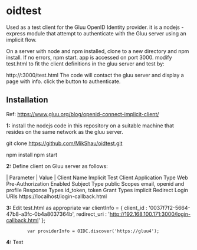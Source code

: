 # oidtest
Used as a test client for the Gluu OpenID Identity provider.
it is a nodejs - express module that attempt to authenticate with the Gluu server using an implicit flow.

On a server with node and npm installed, clone to a new directory and npm install. If no errors, npm start. 
app is accessed on port 3000. modify test.html to fit the client definitions in the gluu server and test by:

http://<node app name or ip>:3000/test.html
The code will contact the gluu server and display a page with info.
click the button to authenticate.

## Installation
Ref: https://www.gluu.org/blog/openid-connect-implicit-client/

**1:** install the nodejs code in this repository on a suitable machine that resides on the same network as the gluu server.

git clone https://github.com/MikShau/oidtest.git

npm install
npm start

**2:** Define client on Gluu server as follows:

| Parameter |   Value |
Client Name	                            Implicit Test Client
Application Type	                      Web
Pre-Authorization	                      Enabled
Subject Type	                          public
Scopes	                                email, openid and profile
Response Types	                        id_token, token
Grant Types	                            implicit
Redirect Login URIs	                    https://localhost/login-callback.html

**3:** Edit test.html as appropriate
            var clientInfo = {
                client_id : '0037f7f2-5664-47b8-a3fc-0b4a8037364b',
                redirect_uri : 'http://192.168.100.171:3000/login-callback.html'
            };

            var providerInfo = OIDC.discover('https://gluu4');

**4:** Test

